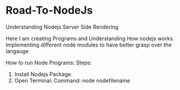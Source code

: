 # Road-To-NodeJs
Understanding Nodejs Server Side Rendering

Here I am creating Programs and Understanding How nodejs works.
Implementing different node modules to have better grasp over the langauge 

How to run Node Programs:
Steps:
1. Install Nodejs Package.
2. Open Terminal: Command: node nodefilename

